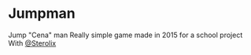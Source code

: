 # Jumpman
Jump "Cena" man
Really simple game made in 2015 for a school project  
With [@Sterolix](https://github.com/Sterolix)
